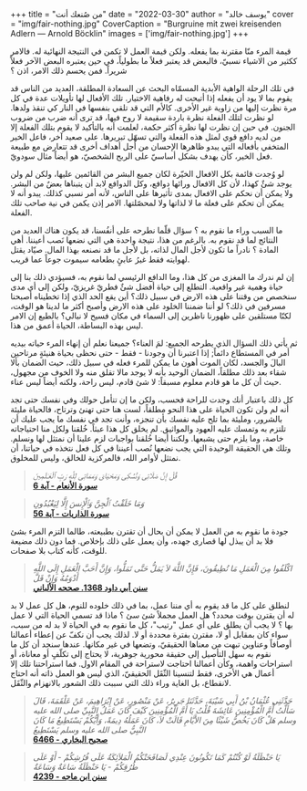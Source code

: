 +++
title = "من صُنعك أنت"
date = "2022-03-30"
author = "يوسف خالد"
cover = "img/fair-nothing.jpg"
CoverCaption = "Burgruine mit zwei kreisenden Adlern — Arnold Böcklin"
images = ['img/fair-nothing.jpg']
+++

قيمة المرء منّا مقترنة بما يفعله. ولكن قيمة العمل لا تكمن في النتيجة النهائية له. فالامر ككثير من الاشياء 
نسبيّ، فالبعض قد يعتبر فعلاً ما بطولياً، في حين يعتبره البعض الآخر فعلاً شريراً. فمن يحسم ذلك الامر، اذن ؟


في تلك الرحلة الواهية اﻷبدية المسمّاه البحث عن السعادة المطلقة، العديد من الناس قد يقوم بما لا يود أن يفعله إذا أتيحت له رفاهية الاختيار. تلك الأفعال لها تأويلات عدة في كل مرة نظرت إليها من زاوية غير الأخرى. كاﻷم التي قد تلقي بنفسها في النار كي تنقذ ولدها. لو نظرت لتلك الفعلة نظرة باردة سقيمة لا روح فيها، قد ترى أنه ضرب من ضروب الجنون. في حين إن نظرت لها نظرة أكثر حكمة، لعلمت أنه بالتأكيد لا يقوم بتلك الفعلة إلا من لديه دافع قوي لمثل هذه الفعلة والتي تسهّل تبريرها. على صعيد آخر، فاعل الخير المتخفي بأفعاله التي يبدو ظاهرها الإحسان من أجل أهداف أخرى قد تتعارض مع طبيعة فعل الخير، كأن يهدف بشكل أساسيّ على الربح الشخصيّ، هو أيضاً مثال سودويّ.     

لو وُجدت قائمة بكل الافعال الخيّرة لكان جميع البشر من القائمين عليها، ولكن لم ولن يوجد شئٌ كهذا، لأن كل الافعال ورائها دوافع، وكل الدوافع لابد أن يتبناها بعضٌ من البشر. 
ولا يمكن أن نحكم على الافعال بمدى تأثيرها على الناس، لأنه أمر نسبي كذلك. يبدو أنه لا يمكن أن تحكم على فعلة ما لا لذاتها ولا لمحصّلتها. الامر إذن يكمن في نية صاحب تلك الفعلة.  

ما السبب وراء ما نقوم به ؟ سؤال قلّما نطرحه على أنفُسنا، قد يكون هناك العديد من النتائج لما قد نقوم به. بالرغم من هذا، نتيجة واحدة هي التي نضعها نَصب أعيننا.
أهي المادة ؟ نادراً ما تكون لأجل المال لذاته، بل لأجل ما قد نصنعه بهذا المال. صيّاد يقتل لهوايته فقط غيرُ عابئٍ بطعامه سيموت جوعاً عما قريب. 

إن لم ندرك ما المغزى من كل هذا، وما الدافع الرئيسي لما نقوم به، فسيؤدي ذلك بنا إلى حياة وهمية غير واقعية. التطلع إلى حياة أفضل شئٌ فطريّ غريزيّ، ولكن إلى أي مدى سنخصص من وقتنا على هذه الارض في سبيل ذلك؟ أين يقع الحد الذي إذا تخطيناه أصبحنا مسرفين في ذلك؟ لو أننا ضمننا الخلود على هذه الارض وأصبح أكثر ما لدينا هو الوقت، لكنّا مستلقين على ظهورنا ناظرين إلى السماء في مكان فسيح لا نبالي؟ بالطبع إن الامر ليس بهذه البساطة، الحياة أعمق من هذا.

ثم يأتي ذلك السؤال الذي يطرحه الجميع: لمَ العناء؟ جميعنا نعلم أن إنهاء المرء حياته بيديه أمر في المستطاع دائماً; إذا اعتبرنا أن وجودنا - فقط - حتى نحظى بحياة هنيئةٍ مرتاحين البالَ والجسد، لكان الموت أهون ما يمكن للمرء فعله في سبيل ذلك، حيث الضمان بألا شقاء بعد ذلك مطلقاً، الضمان الوحيد بأنه لا يوجد مالا تقلق منه ولا الخوف من مجهول، حيث أن كل ما هو قادم معلوم مسبقاً: لا شئ قادم، ليس راحة، ولكنه أيضاً ليس عناء.     

كل ذلك باعتبار أنك وجدت للراحة فحسب، ولكن ما إن تتأمل حولك وفي نفسك حتى تجد أنه لم ولن تكون الحياة على هذا النحو مطلقاً، لست هنا حتى تهنئ وترتاح، فالحياة مليئة بالشرور، ومليئة بما تلح عليه نفسك بأن تنجزه، وأنت تجد في نفسك ما يجب عليك أن تلتزم به وتمسك عليه العهود والمواثيق. لم يخلق كل هذا عبثاً. خُلقنا ولكل منا احتياجاته خاصة، وما يلزم حتى يشبعها. ولكننا أيضا خُلقنا بواجبات لزم علينا أن نمتثل لها ونسلم. وتلك هي الحقيقة الوحيدة التي يجب نضعها نُصب أعيننا في كل فعل نتخذه في حياتنا، أن نمتثل لأوامر الله، فالمركزية للخالق، وليس للمخلوق.

>_قُلْ إِنَّ صَلَاتِى وَنُسُكِى وَمَحْيَاىَ وَمَمَاتِى لِلَّهِ رَبِّ ٱلْعَـٰلَمِينَ_\
>__[سورة اﻷنعام - آية 6](https://quran.com/6?startingVerse=6)__

>_وَمَا خَلَقْتُ ٱلْجِنَّ وَٱلْإِنسَ إِلَّا لِيَعْبُدُونِ_\
>__[سورة الذاريات - آية 56](https://quran.com/6?startingVerse=6)__

جودة ما نقوم به من العمل لا يمكن أن بحال أن تقترن بطبيعته، طالما التزم المرء بشئ فلا بد أن يبذل لها قصارى جهده، وأن يعمل على ذلك بإخلاص. فما دون ذلك مضيعة للوقت، كأنه كتاب بلا صفحات.    


>_اكْلَفُوا مِنَ الْعَمَلِ مَا تُطِيقُونَ، فَإِنَّ اللَّهَ لاَ يَمَلُّ حَتَّى تَمَلُّوا، وَإِنَّ أَحَبَّ الْعَمَلِ إِلَى اللَّهِ أَدْوَمُهُ وَإِنْ قَلَّ_\
>__[سنن أبي داود 1368. صححه اﻷلباني ](https://sunnah.com/abudawud:1368)__

لنطلق على كل ما قد يقوم به أي مننا عمل، بما في ذلك خلوده للنوم، هل كل عمل لا بد له أن يقترن بوقت محدد؟ هل العمل مجملاً شئ سئ ؟ ماذا قد تسمي الحياة التي لا عمل بها ؟ لا يجب أن يطلق على أي عمل "رتيب"، كل ما نقوم به في الحياة لا بد له من سبب، سواء كان بمقابل أو لا، مقترن بفترة محددة أو لا. لذلك يجب أن نكفّ عن إعطاء أعمالنا أوصافاً وعناوين تبهت من معناها الحقيقيّ، وتضعها في غير مكانها. عندها سنجد أن كل ما نقوم به سهل التأصيل إلى حقيقة محورية جوهرية، لا يحتاج إلى تكلّفٍ أو معاناة، أو استراحات واهمة، وكأن أعمالنا احتاجت لاستراحة في المقام الاول. فما استراحتنا تلك إلا أعمال هي الأخرى، فقط لتنسينا الثّقَل الحقيقيّ، الذي ليس هو العمل ذاته أنه احتاج لانقطاع، بل الغاية وراء ذلك التي سببت ذلك الشعور بالانهزام والثّقَل.     


>_حَدَّثَنِي عُثْمَانُ بْنُ أَبِي شَيْبَةَ، حَدَّثَنَا جَرِيرٌ، عَنْ مَنْصُورٍ، عَنْ إِبْرَاهِيمَ، عَنْ عَلْقَمَةَ، قَالَ سَأَلْتُ أُمَّ الْمُؤْمِنِينَ عَائِشَةَ قُلْتُ يَا أُمَّ الْمُؤْمِنِينَ كَيْفَ كَانَ عَمَلُ النَّبِيِّ صلى الله عليه وسلم هَلْ كَانَ يَخُصُّ شَيْئًا مِنَ الأَيَّامِ قَالَتْ لاَ، كَانَ عَمَلُهُ دِيمَةً، وَأَيُّكُمْ يَسْتَطِيعُ مَا كَانَ النَّبِيُّ صلى الله عليه وسلم يَسْتَطِيعُ_\
>__[صحيح البخاري - 6466](https://sunnah.com/bukhari:6466)__


>_يَا حَنْظَلَةُ لَوْ كُنْتُمْ كَمَا تَكُونُونَ عِنْدِي لَصَافَحَتْكُمُ الْمَلاَئِكَةُ عَلَى فُرُشِكُمْ - أَوْ عَلَى طُرُقِكُمْ - يَا حَنْظَلَةُ سَاعَةٌ وَسَاعَةٌ_\
>__[سنن ابن ماجه - 4239](https://sunnah.com/ibnmajah:4239)__
